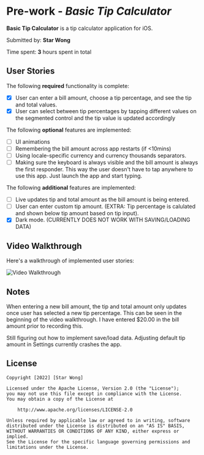 # Pre-work - *Basic Tip Calculator*

**Basic Tip Calculator** is a tip calculator application for iOS.

Submitted by: **Star Wong**

Time spent: **3** hours spent in total

## User Stories

The following **required** functionality is complete:

* [x] User can enter a bill amount, choose a tip percentage, and see the tip and total values.
* [x] User can select between tip percentages by tapping different values on the segmented control and the tip value is updated accordingly

The following **optional** features are implemented:

* [ ] UI animations
* [ ] Remembering the bill amount across app restarts (if <10mins)
* [ ] Using locale-specific currency and currency thousands separators.
* [ ] Making sure the keyboard is always visible and the bill amount is always the first responder. This way the user doesn't have to tap anywhere to use this app. Just launch the app and start typing.

The following **additional** features are implemented:

- [ ] Live updates tip and total amount as the bill amount is being entered.
- [ ] User can enter custom tip amount. (EXTRA: Tip percentage is calulated and shown below tip amount based on tip input).
- [x] Dark mode. (CURRENTLY DOES NOT WORK WITH SAVING/LOADING DATA)

## Video Walkthrough

Here's a walkthrough of implemented user stories:

<img src='https://i.imgur.com/WZbLHOc.gif' title='Video Walkthrough' width='' alt='Video Walkthrough' />


## Notes

When entering a new bill amount, the tip and total amount only updates once user has selected a new tip percentage. This can be seen in the beginning of the video walkthrough. I have entered $20.00 in the bill amount prior to recording this.

Still figuring out how to implement save/load data. Adjusting default tip amount in Settings currently crashes the app.

## License

    Copyright [2022] [Star Wong]

    Licensed under the Apache License, Version 2.0 (the "License");
    you may not use this file except in compliance with the License.
    You may obtain a copy of the License at

        http://www.apache.org/licenses/LICENSE-2.0

    Unless required by applicable law or agreed to in writing, software
    distributed under the License is distributed on an "AS IS" BASIS,
    WITHOUT WARRANTIES OR CONDITIONS OF ANY KIND, either express or implied.
    See the License for the specific language governing permissions and
    limitations under the License.

